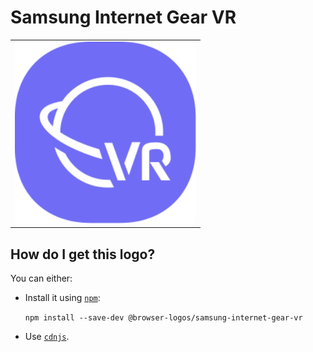 # Samsung Internet Gear VR

<table>
    <tr height=300>
        <td>
            <a href="https://github.com/alrra/browser-logos/tree/8e8b38a7af7272562a1c0100b49ad291327715b4/src/samsung-internet-gear-vr">
                <img width=290 src="https://raw.githubusercontent.com/alrra/browser-logos/8e8b38a7af7272562a1c0100b49ad291327715b4/src/samsung-internet-gear-vr/samsung-internet-gear-vr.svg?sanitize=true" alt="Samsung Internet Gear VR browser logo">
            </a>
        </td>
    </tr>
</table>

## How do I get this logo?

You can either:

* Install it using [`npm`][npm]:

  `npm install --save-dev @browser-logos/samsung-internet-gear-vr`

* Use [`cdnjs`][cdnjs].

<!-- Link labels: -->

[cdnjs]: https://cdnjs.com/libraries/browser-logos
[npm]: https://www.npmjs.com/
